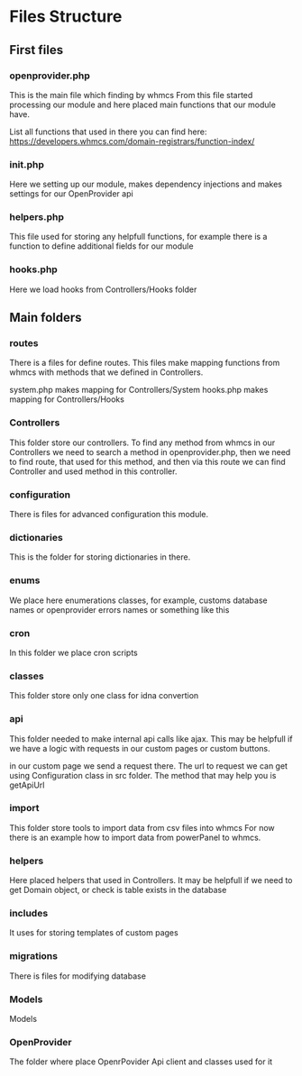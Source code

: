 # Files Structure

## First files

### openprovider.php
This is the main file which finding by whmcs
From this file started processing our module and here 
placed main functions that our module have.

List all functions that used in there you can find here:
https://developers.whmcs.com/domain-registrars/function-index/

### init.php
Here we setting up our module, makes dependency injections
and makes settings for our OpenProvider api

### helpers.php
This file used for storing any helpfull functions, for example there is 
a function to define additional fields for our module

### hooks.php
Here we load hooks from Controllers/Hooks folder

## Main folders

### routes
There is a files for define routes. This files make mapping functions from whmcs
with methods that we defined in Controllers.

system.php makes mapping for Controllers/System
hooks.php makes mapping for Controllers/Hooks

### Controllers
This folder store our controllers. 
To find any method from whmcs in our Controllers we need to 
search a method in openprovider.php, then we need to find route, that 
used for this method, and then via this route we can find 
Controller and used method in this controller.

### configuration
There is files for advanced configuration this module. 

### dictionaries
This is the folder for storing dictionaries in there.

### enums
We place here enumerations classes, for example, customs database names
or openprovider errors names or something like this

### cron
In this folder we place cron scripts

### classes
This folder store only one class for idna convertion

### api 
This folder needed to make internal api calls like ajax.
This may be helpfull if we have a logic with requests in our 
custom pages or custom buttons.

in our custom page we send a request there. The url to request we can 
get using Configuration class in src folder. The method that may help you is 
getApiUrl

### import
This folder store tools to import data from csv files into whmcs
For now there is an example how to import data from powerPanel to whmcs.

### helpers
Here placed helpers that used in Controllers. It may be helpfull if we 
need to get Domain object, or check is table exists in the database

### includes
It uses for storing templates of custom pages

### migrations 
There is files for modifying database

### Models
Models

### OpenProvider
The folder where place OpenrPovider Api client and classes used for it
